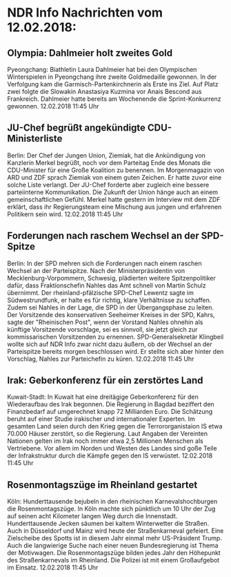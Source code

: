 # NDR Info Nachrichten vom 12.02.2018:


## Olympia: Dahlmeier holt zweites Gold
Pyeongchang:     Biathletin Laura Dahlmeier hat bei den Olympischen Winterspielen in Pyeongchang ihre zweite Goldmedaille gewonnen. In der Verfolgung kam die Garmisch-Partenkirchnerin als Erste ins Ziel. Auf Platz zwei folgte die Slowakin Anastasiya Kuzmina vor Anais Bescond aus Frankreich. Dahlmeier hatte bereits am Wochenende die Sprint-Konkurrenz gewonnen. 12.02.2018 11:45 Uhr 

## JU-Chef begrüßt angekündigte CDU-Ministerliste
Berlin: Der Chef der Jungen Union, Ziemiak, hat die Ankündigung von Kanzlerin Merkel begrüßt, noch vor dem Parteitag Ende des Monats die CDU-Minister für eine Große Koalition zu benennen. Im Morgenmagazin von ARD und ZDF sprach Ziemiak von einem guten Zeichen. Er hatte zuvor eine solche Liste verlangt. Der JU-Chef forderte aber zugleich eine bessere parteiinterne Kommunikation. Die Zukunft der Union hänge auch an einem gemeinschaftlichen Gefühl. Merkel hatte gestern im Interview mit dem ZDF erklärt, dass ihr Regierungsteam eine Mischung aus jungen und erfahrenen Politikern sein wird. 12.02.2018 11:45 Uhr 

## Forderungen nach raschem Wechsel an der SPD-Spitze
Berlin: In der SPD mehren sich die Forderungen nach einem raschen Wechsel an der Parteispitze. Nach der Ministerpräsidentin von Mecklenburg-Vorpommern, Schwesig, plädierten weitere Spitzenpolitiker dafür, dass Fraktionschefin Nahles das Amt schnell von Martin Schulz übernimmt. Der rheinland-pfälzische SPD-Chef Lewentz sagte im Südwestrundfunk, er halte es für richtig, klare Verhältnisse zu schaffen. Zudem sei Nahles in der Lage, die SPD in der Übergangsphase zu leiten. Der Vorsitzende des konservativen Seeheimer Kreises in der SPD, Kahrs, sagte der "Rheinischen Post", wenn der Vorstand Nahles ohnehin als künftige Vorsitzende vorschlage, sei es sinnvoll, sie jetzt gleich zur kommissarischen Vorsitzenden zu ernennen. SPD-Generalsekretär Klingbeil wollte sich auf NDR Info zwar nicht dazu äußern, ob der Wechsel an der Parteispitze bereits morgen beschlossen wird. Er stellte sich aber hinter den Vorschlag, Nahles zur Parteichefin zu küren. 12.02.2018 11:45 Uhr 

## Irak: Geberkonferenz für ein zerstörtes Land
Kuwait-Stadt: In Kuwait hat eine dreitägige Geberkonferenz für den Wiederaufbau des Irak begonnen. Die Regierung in Bagdad beziffert den Finanzbedarf auf umgerechnet knapp 72 Milliarden Euro. Die Schätzung beruht auf einer Studie irakischer und internationaler Experten. Im gesamten Land seien durch den Krieg gegen die Terrororganistaion IS etwa 70.000 Häuser zerstört, so die Regierung. Laut Angaben der Vereinten Nationen gelten im Irak noch immer etwa 2,5 Millionen Menschen als Vertriebene. Vor allem im Norden und Westen des Landes sind goße Teile der Infrakstruktur durch die Kämpfe gegen den IS verwüstet. 12.02.2018 11:45 Uhr 

## Rosenmontagszüge im Rheinland gestartet
Köln: Hunderttausende bejubeln in den rheinischen Karnevalshochburgen die Rosenmontagszüge. In Köln machte sich pünktlich um 10 Uhr der Zug auf seinen acht Kilometer langen Weg durch die Innenstadt. Hunderttausende Jecken säumen bei kaltem Winterwetter die Straßen. Auch in Düsseldorf und Mainz wird heute der Straßenkarneval gefeiert. Eine Zielscheibe des Spotts ist in diesem Jahr einmal mehr US-Präsident Trump. Auch die langwierige Suche nach einer neuen Bundesregierung ist Thema der Motivwagen. Die Rosenmontagszüge bilden jedes Jahr den Höhepunkt des Straßenkarnevals im Rheinland. Die Polizei ist mit einem Großaufgebot im Einsatz. 12.02.2018 11:45 Uhr 
